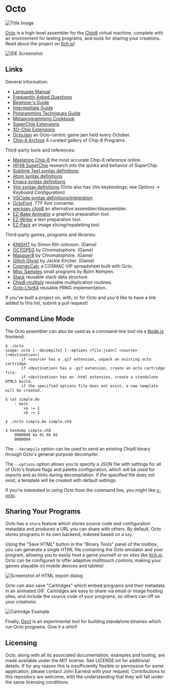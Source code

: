Octo
====

![Title Image](https://raw.githubusercontent.com/JohnEarnest/Octo/gh-pages/images/f8z.gif)

[Octo](http://johnearnest.github.io/Octo/) is a high-level assembler for the [Chip8](https://en.wikipedia.org/wiki/CHIP-8) virtual machine, complete with an environment for testing programs, and tools for sharing your creations. Read about the project on [Itch.io](https://internet-janitor.itch.io/octo)!

![IDE Screenshot](https://raw.githubusercontent.com/JohnEarnest/Octo/gh-pages/images/octo-screenshot.png)

Links
-----
General information:

- [Language Manual](https://github.com/JohnEarnest/Octo/tree/gh-pages/docs/Manual.md)
- [Frequently Asked Questions](https://github.com/JohnEarnest/Octo/tree/gh-pages/docs/FAQ.md)
- [Beginner's Guide](https://github.com/JohnEarnest/Octo/blob/gh-pages/docs/BeginnersGuide.md)
- [Intermediate Guide](https://github.com/JohnEarnest/Octo/blob/gh-pages/docs/IntermediateGuide.md)
- [Programming Techniques Guide](https://github.com/JohnEarnest/Octo/blob/gh-pages/docs/Chip8%20Programming.md)
- [Metaprogramming Cookbook](https://github.com/JohnEarnest/Octo/blob/gh-pages/docs/MetaProgramming.md)
- [SuperChip Extensions](https://github.com/JohnEarnest/Octo/blob/gh-pages/docs/SuperChip.md)
- [XO-Chip Extensions](https://github.com/JohnEarnest/Octo/tree/gh-pages/docs/XO-ChipSpecification.md)
- [OctoJam](http://octojam.com) an Octo-centric game jam held every October.
- [Chip-8 Archive](https://github.com/JohnEarnest/chip8Archive) A curated gallery of Chip-8 Programs.

Third-party tools and references:

- [Mastering Chip-8](https://github.com/mattmikolay/chip-8/wiki/Mastering-CHIP%E2%80%908) the most accurate Chip-8 reference online.
- [HP48 SuperChip](https://github.com/Chromatophore/HP48-Superchip) research into the quirks and behavior of SuperChip.
- [Sublime Text syntax definitions](https://github.com/mattmikolay/octo-sublime)
- [Atom syntax definitions](https://github.com/james0x0A/language-octo)
- [Emacs syntax definitions](https://github.com/cryon/octo-mode)
- [Vim syntax definitions](https://github.com/jackiekircher/vim-chip8) (Octo also has Vim keybindings; see _Options_ → _Keyboard Configuration_)
- [VSCode syntax definitions/integration](https://github.com/hoovercj/vscode-octo)
- [OctoFont](https://github.com/jdeeny/octofont) .TTF font converter.
- [wernsey chip8](https://github.com/wernsey/chip8) an alternative assembler/disassembler.
- [EZ-Bake Animator](http://beyondloom.com/tools/ezbake.html) a graphics preparation tool.
- [EZ-Writer](http://beyondloom.com/tools/ezwriter.html) a text preparation tool.
- [EZ-Pack](http://beyondloom.com/tools/ezpack.html) an image slicing/repaletting tool.

Third-party games, programs and libraries:

- [KNIGHT](https://github.com/simonklitjohnson/Knight) by Simon Klit-Johnson. (Game)
- [OCTOPEG](https://github.com/Chromatophore/Octopeg) by Chromatophore. (Game)
- [Masquer8](https://github.com/Chromatophore/Masquer8) by Chromatophore. (Game)
- [Glitch Ghost](https://github.com/jackiekircher/glitch-ghost) by Jackie Kircher. (Game)
- [CosmacCalc](https://abitoutofplace.wordpress.com/2015/05/02/cosmaccalc-the-cosmac-vip-s-place-in-spreadsheet-history/) a COSMAC VIP spreadsheet built with Octo.
- [Misc Samples](https://github.com/buffis/misc-samples/tree/master/Octo) small programs by Björn Kempen.
- [Stack](https://github.com/jackiekircher/stack.8o) reusable stack data structure.
- [Chip8-multiply](https://github.com/jdeeny/chip8-multiply) reusable multiplication routines.
- [Octo-Lfsr64](https://github.com/jdeeny/octo-lfsr64) reusable PRNG implementation.

If you've built a project on, with, or for Octo and you'd like to have a link added to this list, submit a pull request!

Command Line Mode
-----------------
The Octo assembler can also be used as a command-line tool via a [Node.js](http://nodejs.org) frontend:

```
$ ./octo
usage: octo [--decompile] [--options <file.json>] <source> [<destination>]
       if <source> has a .gif extension, unpack an existing octo cartridge.
       if <destination> has a .gif extension, create an octo cartridge file.
       if <destination> has an .html extension, create a standalone HTML5 build.
       if the specified options file does not exist, a new template will be created.

$ cat simple.8o
	: main
		va := 1
		vb := 2

$ ./octo simple.8o simple.ch8

$ hexdump simple.ch8
	0000000 6a 01 6b 02
	0000004
```

The `--decompile` option can be used to send an existing Chip8 binary through Octo's general-purpose decompiler.

The `--options` option allows you to specify a JSON file with settings for all of Octo's feature flags and palette configuration, which will be used for exports and as hints during decompilation. If the specified file does not exist, a template will be created with default settings.

If you're interested in using Octo from the command line, you might like [c-octo](https://github.com/JohnEarnest/c-octo).

Sharing Your Programs
---------------------
Octo has a `share` feature which stores source code and configuration metadata and produces a URL you can share with others. By default, Octo stores programs in its own backend, indexed based on a `key`.

Using the "Save HTML" button in the "Binary Tools" panel of the toolbox, you can generate a single HTML file containing the Octo emulator and your program, allowing you to easily host a game yourself or on sites like [Itch.io](https://internet-janitor.itch.io/an-evening-to-die-for). Octo can be configured to offer adaptive multitouch controls, making your games playable on mobile devices and tablets!

![Screenshot of HTML export dialog](https://raw.githubusercontent.com/JohnEarnest/Octo/gh-pages/images/html-export-screenshot.png)

Octo can also save "Cartridges" which embed programs and their metadata in an animated GIF. Cartridges are easy to share via email or image hosting sites, and include the source code of your programs, so others can riff on your creations:

![Cartridge Example](https://raw.githubusercontent.com/JohnEarnest/Octo/gh-pages/images/murdercart.gif)

Finally, [Doct](https://github.com/JohnEarnest/Octo/tree/gh-pages/tools/Doct) is an experimental tool for building standalone binaries which run Octo programs. Give it a whirl!

Licensing
---------
Octo, along with all its associated documentation, examples and tooling, are made available under the MIT license. See LICENSE.txt for additional details. If for any reason this is insufficiently flexible or permissive for some application, please contact John Earnest with your request. Contributions to this repository are welcome, with the understanding that they will fall under the same licensing conditions.

